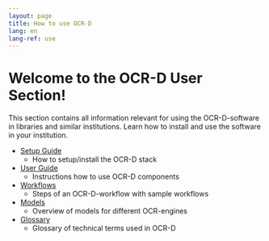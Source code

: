 ```yaml
---
layout: page
title: How to use OCR-D
lang: en
lang-ref: use
---
```


# Welcome to the OCR-D User Section!
This section contains all information relevant for using the OCR-D-software in libraries and similar institutions. Learn how to install and use the software in your institution.

* [Setup Guide](/en/setup)
  * How to setup/install the OCR-D stack
* [User Guide](/en/user_guide)
  * Instructions how to use OCR-D components
* [Workflows](/en/workflows)
  * Steps of an OCR-D-workflow with sample workflows
* [Models](/en/models)
  * Overview of models for different OCR-engines
* [Glossary](/en/spec/glossary)
  * Glossary of technical terms used in OCR-D
